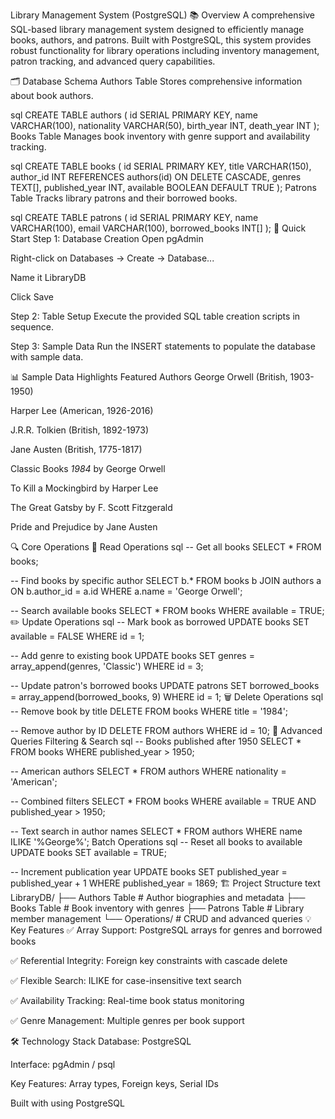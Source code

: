 Library Management System (PostgreSQL)
📚 Overview
A comprehensive SQL-based library management system designed to efficiently manage books, authors, and patrons. Built with PostgreSQL, this system provides robust functionality for library operations including inventory management, patron tracking, and advanced query capabilities.

🗂️ Database Schema
Authors Table
Stores comprehensive information about book authors.

sql
CREATE TABLE authors (
    id SERIAL PRIMARY KEY,
    name VARCHAR(100),
    nationality VARCHAR(50),
    birth_year INT,
    death_year INT
);
Books Table
Manages book inventory with genre support and availability tracking.

sql
CREATE TABLE books (
    id SERIAL PRIMARY KEY,
    title VARCHAR(150),
    author_id INT REFERENCES authors(id) ON DELETE CASCADE,
    genres TEXT[],
    published_year INT,
    available BOOLEAN DEFAULT TRUE
);
Patrons Table
Tracks library patrons and their borrowed books.

sql
CREATE TABLE patrons (
    id SERIAL PRIMARY KEY,
    name VARCHAR(100),
    email VARCHAR(100),
    borrowed_books INT[]
);
🚀 Quick Start
Step 1: Database Creation
Open pgAdmin

Right-click on Databases → Create → Database...

Name it LibraryDB

Click Save

Step 2: Table Setup
Execute the provided SQL table creation scripts in sequence.

Step 3: Sample Data
Run the INSERT statements to populate the database with sample data.

📊 Sample Data Highlights
Featured Authors
George Orwell (British, 1903-1950)

Harper Lee (American, 1926-2016)

J.R.R. Tolkien (British, 1892-1973)

Jane Austen (British, 1775-1817)

Classic Books
*1984* by George Orwell

To Kill a Mockingbird by Harper Lee

The Great Gatsby by F. Scott Fitzgerald

Pride and Prejudice by Jane Austen

🔍 Core Operations
📖 Read Operations
sql
-- Get all books
SELECT * FROM books;

-- Find books by specific author
SELECT b.* FROM books b
JOIN authors a ON b.author_id = a.id
WHERE a.name = 'George Orwell';

-- Search available books
SELECT * FROM books WHERE available = TRUE;
✏️ Update Operations
sql
-- Mark book as borrowed
UPDATE books SET available = FALSE WHERE id = 1;

-- Add genre to existing book
UPDATE books SET genres = array_append(genres, 'Classic') WHERE id = 3;

-- Update patron's borrowed books
UPDATE patrons SET borrowed_books = array_append(borrowed_books, 9) WHERE id = 1;
🗑️ Delete Operations
sql
-- Remove book by title
DELETE FROM books WHERE title = '1984';

-- Remove author by ID
DELETE FROM authors WHERE id = 10;
🔬 Advanced Queries
Filtering & Search
sql
-- Books published after 1950
SELECT * FROM books WHERE published_year > 1950;

-- American authors
SELECT * FROM authors WHERE nationality = 'American';

-- Combined filters
SELECT * FROM books 
WHERE available = TRUE AND published_year > 1950;

-- Text search in author names
SELECT * FROM authors WHERE name ILIKE '%George%';
Batch Operations
sql
-- Reset all books to available
UPDATE books SET available = TRUE;

-- Increment publication year
UPDATE books SET published_year = published_year + 1 
WHERE published_year = 1869;
🏗️ Project Structure
text
LibraryDB/
├── Authors Table        # Author biographies and metadata
├── Books Table          # Book inventory with genres
├── Patrons Table        # Library member management
└── Operations/          # CRUD and advanced queries
💡 Key Features
✅ Array Support: PostgreSQL arrays for genres and borrowed books

✅ Referential Integrity: Foreign key constraints with cascade delete

✅ Flexible Search: ILIKE for case-insensitive text search

✅ Availability Tracking: Real-time book status monitoring

✅ Genre Management: Multiple genres per book support

🛠️ Technology Stack
Database: PostgreSQL

Interface: pgAdmin / psql

Key Features: Array types, Foreign keys, Serial IDs



Built with using PostgreSQL
